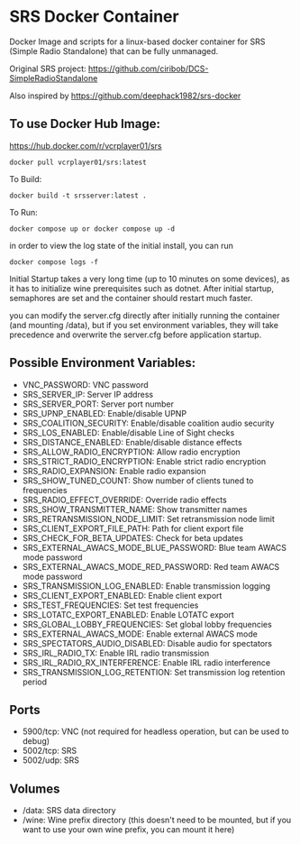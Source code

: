 # SRS Docker Container
Docker Image and scripts for a linux-based docker container for SRS (Simple Radio Standalone) that can be fully unmanaged.

Original SRS project: https://github.com/ciribob/DCS-SimpleRadioStandalone

Also inspired by https://github.com/deephack1982/srs-docker


## To use Docker Hub Image:
https://hub.docker.com/r/vcrplayer01/srs
```
docker pull vcrplayer01/srs:latest
```

To Build:

```
docker build -t srsserver:latest .
```

To Run:
```
docker compose up or docker compose up -d
```
in order to view the log state of the initial install, you can run
```
docker compose logs -f
```

Initial Startup takes a very long time (up to 10 minutes on some devices), as it has to initialize wine prerequisites such as dotnet. After initial startup, semaphores are set and the container should restart much faster.

you can modify the server.cfg directly after initially running the container (and mounting /data), but if you set environment variables, they will take precedence and overwrite the server.cfg before application startup.

## Possible Environment Variables:
- VNC_PASSWORD: VNC password
- SRS_SERVER_IP: Server IP address
- SRS_SERVER_PORT: Server port number
- SRS_UPNP_ENABLED: Enable/disable UPNP
- SRS_COALITION_SECURITY: Enable/disable coalition audio security
- SRS_LOS_ENABLED: Enable/disable Line of Sight checks
- SRS_DISTANCE_ENABLED: Enable/disable distance effects
- SRS_ALLOW_RADIO_ENCRYPTION: Allow radio encryption
- SRS_STRICT_RADIO_ENCRYPTION: Enable strict radio encryption
- SRS_RADIO_EXPANSION: Enable radio expansion
- SRS_SHOW_TUNED_COUNT: Show number of clients tuned to frequencies
- SRS_RADIO_EFFECT_OVERRIDE: Override radio effects
- SRS_SHOW_TRANSMITTER_NAME: Show transmitter names
- SRS_RETRANSMISSION_NODE_LIMIT: Set retransmission node limit
- SRS_CLIENT_EXPORT_FILE_PATH: Path for client export file
- SRS_CHECK_FOR_BETA_UPDATES: Check for beta updates
- SRS_EXTERNAL_AWACS_MODE_BLUE_PASSWORD: Blue team AWACS mode password
- SRS_EXTERNAL_AWACS_MODE_RED_PASSWORD: Red team AWACS mode password
- SRS_TRANSMISSION_LOG_ENABLED: Enable transmission logging
- SRS_CLIENT_EXPORT_ENABLED: Enable client export
- SRS_TEST_FREQUENCIES: Set test frequencies
- SRS_LOTATC_EXPORT_ENABLED: Enable LOTATC export
- SRS_GLOBAL_LOBBY_FREQUENCIES: Set global lobby frequencies
- SRS_EXTERNAL_AWACS_MODE: Enable external AWACS mode
- SRS_SPECTATORS_AUDIO_DISABLED: Disable audio for spectators
- SRS_IRL_RADIO_TX: Enable IRL radio transmission
- SRS_IRL_RADIO_RX_INTERFERENCE: Enable IRL radio interference
- SRS_TRANSMISSION_LOG_RETENTION: Set transmission log retention period

## Ports
- 5900/tcp: VNC (not required for headless operation, but can be used to debug)
- 5002/tcp: SRS
- 5002/udp: SRS

## Volumes
- /data: SRS data directory
- /wine: Wine prefix directory (this doesn't need to be mounted, but if you want to use your own wine prefix, you can mount it here)

